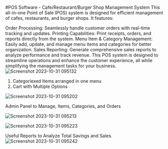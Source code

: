 #POS Software - Cafe/Restaurant/Burger Shop Management System
This all-in-one Point of Sale (POS) system is designed for efficient management of cafes, restaurants, and burger shops. It features:

Order Processing: Seamlessly handle customer orders with real-time tracking and updates.
Printing Capabilities: Print receipts, orders, and reports directly from the system.
Menu Item & Category Management: Easily add, update, and manage menu items and categories for better organization.
Sales Reporting: Generate comprehensive sales reports to analyze performance and track revenue.
This POS system is designed to streamline operations and enhance the customer experience, all while simplifying the management tasks for your business.
![Screenshot 2023-10-31 095132](https://github.com/raheelize/burgershop/assets/78955443/89fe9485-1ec8-495d-927a-22ff59f38e7e)

1. Categoriexed Items arranged in one menu
2. Cart with Multiple Options

![Screenshot 2023-10-31 095202](https://github.com/raheelize/burgershop/assets/78955443/738039d8-351f-45b3-9a6f-f2b6ab44f05e)


Admin Panel to Manage, Items, Categories, and Orders

![Screenshot 2023-10-31 095213](https://github.com/raheelize/burgershop/assets/78955443/99ccbefc-eae6-404c-9b7a-b367180781c4)

![Screenshot 2023-10-31 095223](https://github.com/raheelize/burgershop/assets/78955443/f8b05b17-cced-4938-a068-88c322090406)


Useful Reports to Analyze Total Savings and Sales.
![Screenshot 2023-10-31 095242](https://github.com/raheelize/burgershop/assets/78955443/9a9d3dbf-2dbc-4a0e-99a1-648da1a46448)

